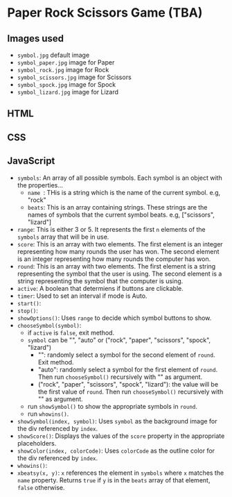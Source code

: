 # Paper Rock Scissors Game (TBA)

## Images used
- `symbol.jpg` default image
- `symbol_paper.jpg` image for Paper
- `symbol_rock.jpg` image for Rock
- `symbol_scissors.jpg` image for Scissors
- `symbol_spock.jpg` image for Spock
- `symbol_lizard.jpg` image for Lizard

## HTML

## CSS

## JavaScript
- `symbols`: An array of all possible symbols. Each symbol is an object with the properties...
  - `name `: THis is a string which is the name of the current symbol. e.g, "rock"
  - `beats`: This is an array containing strings. These strings are the names of symbols that the current symbol beats. e.g, ["scissors", "lizard"]
- `range`: This is either 3 or 5. It represents the first `n` elements of the `symbols` array that will be in use.
- `score`: This is an array with two elements. The first element is an integer representing how many rounds the user has won. The second element is an integer representing how many rounds the computer has won. 
- `round`: This is an array with two elements. The first element is a string representing the symbol that the user is using. The second element is a string representing the symbol that the computer is using.
- `active`: A boolean that determiens if buttons are clickable.
- `timer`: Used to set an interval if mode is Auto.
- `start()`:
- `stop()`:
- `showOptions()`: Uses `range` to decide which symbol buttons to show.
- `chooseSymbol(symbol)`:
  - if `active` is `false`, exit method.
  - `symbol` can be "", "auto" or ("rock", "paper", "scissors", "spock", "lizard")
    - "": randomly select a symbol for the second element of `round`. Exit method.
    - "auto": randomly select a symbol for the first element of `round`. Then run `chooseSymbol()` recursively with "" as argument.
    - ("rock", "paper", "scissors", "spock", "lizard"): the value will be the first value of `round`. Then run `chooseSymbol()` recursively with "" as argument.
  - run `showSymbol()` to show the appropriate symbols in `round`.
  - run `whowins()`.
- `showSymbol(index, symbol)`: Uses `symbol` as the background image for the div referenced by `index`.
- `showScore()`: Displays the values of the `score` property in the appropriate placeholders.
- `showColor(index, colorCode)`: Uses `colorCode` as the outline color for the div referenced by `index`.
- `whowins()`:
- `xbeatsy(x, y)`: `x` references the element in `symbols` where `x` matches the `name` property. Returns `true` if `y` is in the `beats` array of that element, `false` otherwise.
